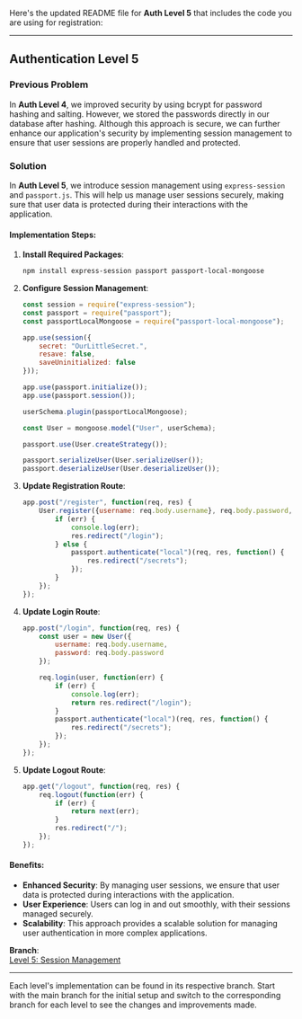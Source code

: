 Here's the updated README file for **Auth Level 5** that includes the code you are using for registration:

---

## Authentication Level 5

### Previous Problem

In **Auth Level 4**, we improved security by using bcrypt for password hashing and salting. However, we stored the passwords directly in our database after hashing. Although this approach is secure, we can further enhance our application's security by implementing session management to ensure that user sessions are properly handled and protected.

### Solution

In **Auth Level 5**, we introduce session management using `express-session` and `passport.js`. This will help us manage user sessions securely, making sure that user data is protected during their interactions with the application.

#### Implementation Steps:

1. **Install Required Packages**:
   ```bash
   npm install express-session passport passport-local-mongoose
   ```

2. **Configure Session Management**:
   ```javascript
   const session = require("express-session");
   const passport = require("passport");
   const passportLocalMongoose = require("passport-local-mongoose");

   app.use(session({
       secret: "OurLittleSecret.",
       resave: false,
       saveUninitialized: false
   }));

   app.use(passport.initialize());
   app.use(passport.session());

   userSchema.plugin(passportLocalMongoose);

   const User = mongoose.model("User", userSchema);

   passport.use(User.createStrategy());

   passport.serializeUser(User.serializeUser());
   passport.deserializeUser(User.deserializeUser());
   ```

3. **Update Registration Route**:
   ```javascript
   app.post("/register", function(req, res) {
       User.register({username: req.body.username}, req.body.password, function(err, user) {
           if (err) {
               console.log(err);
               res.redirect("/login");
           } else {
               passport.authenticate("local")(req, res, function() {
                   res.redirect("/secrets");
               });
           }
       });
   });
   ```

4. **Update Login Route**:
   ```javascript
   app.post("/login", function(req, res) {
       const user = new User({
           username: req.body.username,
           password: req.body.password
       });

       req.login(user, function(err) {
           if (err) {
               console.log(err);
               return res.redirect("/login");
           }
           passport.authenticate("local")(req, res, function() {
               res.redirect("/secrets");
           });
       });
   });
   ```

5. **Update Logout Route**:
   ```javascript
   app.get("/logout", function(req, res) {
       req.logout(function(err) {
           if (err) {
               return next(err);
           }
           res.redirect("/");
       });
   });
   ```

#### Benefits:

- **Enhanced Security**: By managing user sessions, we ensure that user data is protected during interactions with the application.
- **User Experience**: Users can log in and out smoothly, with their sessions managed securely.
- **Scalability**: This approach provides a scalable solution for managing user authentication in more complex applications.

**Branch**:  
[Level 5: Session Management](https://github.com/ahmadfaraz2/express-authentication/tree/auth-level-5)

---

Each level's implementation can be found in its respective branch. Start with the main branch for the initial setup and switch to the corresponding branch for each level to see the changes and improvements made.
